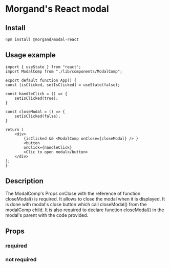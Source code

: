 # Morgand's React modal

## Install
    npm install @morgand/modal-react

## Usage example

    import { useState } from "react";
    import ModalComp from "./lib/components/ModalComp";

    export default function App() {
    const [isClicked, setIsClicked] = useState(false);

    const handleClick = () => {
        setIsClicked(true);
    }

    const closeModal = () => {
        setIsClicked(false);
    }

    return (
        <div>
            {isClicked && <ModalComp onClose={closeModal} /> }
            <button
            onClick={handleClick}
            >Clic to open modal</button>
        </div>
    );
    }

## Description
The ModalComp's Props onClose with the reference of function closeModal() is required. It allows to close the modal when it is displayed. 
It is done with modal's close button which call closeModal() from the modalComp child.
It is also required to declare function closeModal() in the modal's parent with the code provided.

## Props

### required

### not required